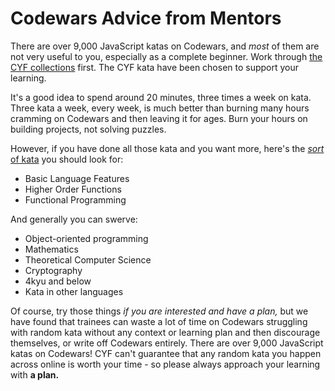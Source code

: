 # Codewars Advice from Mentors

There are over 9,000 JavaScript katas on Codewars, and _most_ of them are not very useful to you, especially as a complete beginner. Work through [the CYF collections](https://www.codewars.com/users/CodeYourFuture/authored\_collections) first. The CYF kata have been chosen to support your learning.

It's a good idea to spend around 20 minutes, three times a week on kata. Three kata a week, every week, is much better than burning many hours cramming on Codewars and then leaving it for ages. Burn your hours on building projects, not solving puzzles.

However, if you have done all those kata and you want more, here's the [_sort_ of kata](https://www.codewars.com/kata/search/my-languages?q=\&r\[]=-8\&tags=Basic%20Language%20Features\&beta=false\&order\_by=rank\_id%20asc) you should look for:

* Basic Language Features
* Higher Order Functions
* Functional Programming

And generally you can swerve:

* Object-oriented programming
* Mathematics
* Theoretical Computer Science
* Cryptography
* 4kyu and below
* Kata in other languages

Of course, try those things _if you are interested and have a plan,_ but we have found that trainees can waste a lot of time on Codewars struggling with random kata without any context or learning plan and then discourage themselves, or write off Codewars entirely. There are over 9,000 JavaScript katas on Codewars! CYF can't guarantee that any random kata you happen across online is worth your time - so please always approach your learning with **a plan.**&#x20;

